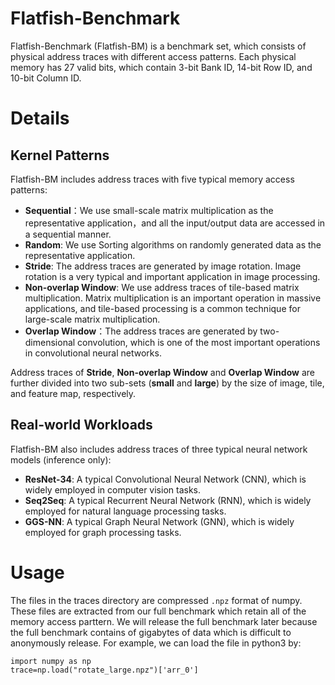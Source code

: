 # Flatfish-Benchmark 
Flatfish-Benchmark (Flatfish-BM) is a benchmark set, which consists of physical address traces with different access patterns. Each physical memory has 27 valid bits, which contain 3-bit Bank ID, 14-bit Row ID, and 10-bit Column ID.

# Details
## Kernel Patterns
Flatfish-BM includes address traces with five typical memory access patterns: 
- **Sequential**：We use small-scale matrix multiplication as the representative application，and all the input/output data are accessed in a sequential manner.
- **Random**: We use Sorting algorithms on randomly generated data as the representative application.
- **Stride**: The address traces are generated by image rotation. Image rotation is a very typical and important application in image processing.
- **Non-overlap Window**: We use address traces of tile-based matrix multiplication. Matrix multiplication is an important operation in massive applications, and tile-based processing is a common technique for large-scale matrix multiplication.
- **Overlap Window**：The address traces are generated by two-dimensional convolution, which is one of the most important operations in convolutional neural networks.

Address traces of **Stride**, **Non-overlap Window** and **Overlap Window** are further divided into two sub-sets (**small** and **large**) by the size of image, tile, and feature map, respectively.

## Real-world Workloads
Flatfish-BM also includes address traces of three typical neural network models (inference only):
- **ResNet-34**: A typical Convolutional Neural Network (CNN), which is widely employed in computer vision tasks.
- **Seq2Seq**: A typical Recurrent Neural Network (RNN), which is widely employed for natural language processing tasks.
- **GGS-NN**: A typical Graph Neural Network (GNN), which is widely employed for graph processing tasks.

# Usage
The files in the traces directory are compressed ``.npz`` format of numpy. These files are extracted from our full benchmark which retain all of the memory access parttern. We will release the full benchmark later because the full benchmark contains of gigabytes of data which is difficult to anonymously release. 
For example, we can load the file in python3 by:

```python3
import numpy as np
trace=np.load("rotate_large.npz")['arr_0']
```
